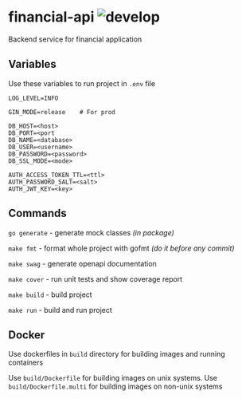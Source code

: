 # financial-api ![develop](https://github.com/lotostudio/financial-api/actions/workflows/develop.yml/badge.svg)

Backend service for financial application

## Variables

Use these variables to run project in `.env` file

```dotenv
LOG_LEVEL=INFO

GIN_MODE=release    # For prod

DB_HOST=<host>
DB_PORT=<port
DB_NAME=<database>
DB_USER=<username>
DB_PASSWORD=<password>
DB_SSL_MODE=<mode>

AUTH_ACCESS_TOKEN_TTL=<ttl>
AUTH_PASSWORD_SALT=<salt>
AUTH_JWT_KEY=<key>
```

## Commands

`go generate` - generate mock classes _(in package)_

`make fmt` - format whole project with gofmt _(do it before any commit)_

`make swag` - generate openapi documentation

`make cover` - run unit tests and show coverage report

`make build` - build project

`make run` - build and run project

## Docker

Use dockerfiles in `build` directory for building images and running containers

Use `build/Dockerfile` for building images on unix systems.
Use `build/Dockerfile.multi` for building images on non-unix systems
